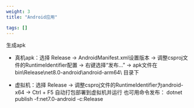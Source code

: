 ```yaml
---
weight: 3
title: "Android应用"

tags: []
---
```


生成apk
- 真机apk：选择 Release -> AndroidManifest.xml设置版本 -> 调整csproj文件的RuntimeIdentifier配置 -> 右键选择“发布...” -> apk文件在 bin\Release\net8.0-android\android-arm64\ 目录下

- 虚拟机：选择 Release -> 调整csproj文件的RuntimeIdentifier为android-x64 -> Ctrl + F5 自动打包部署到虚拟机并运行
也可用命令发布：
dotnet publish -f:net7.0-android -c:Release